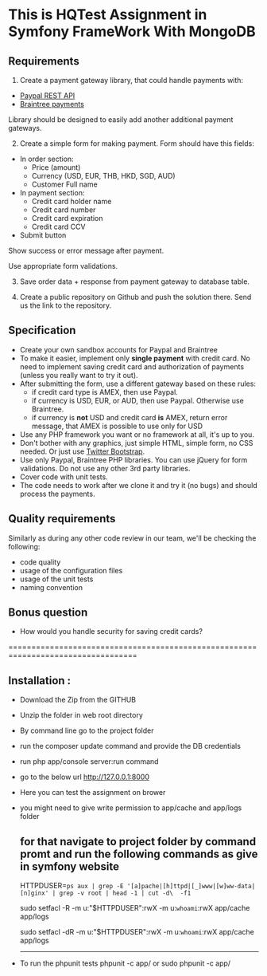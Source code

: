 This is HQTest Assignment in Symfony FrameWork With MongoDB
===========================================================

## Requirements

1) Create a payment gateway library, that could handle payments with:

* [Paypal REST API](https://developer.paypal.com/docs/api/)
* [Braintree payments](https://www.braintreepayments.com/docs/php/guide/overview)

Library should be designed to easily add another additional payment gateways.

2) Create a simple form for making payment. Form should have this fields:

* In order section:
  * Price (amount)
  * Currency (USD, EUR, THB, HKD, SGD, AUD)
  * Customer Full name
* In payment section:
  * Credit card holder name
  * Credit card number
  * Credit card expiration
  * Credit card CCV
* Submit button

Show success or error message after payment. 

Use appropriate form validations.

3) Save order data + response from payment gateway to database table.

4) Create a public repository on Github and push the solution there. Send us the link to the repository.

## Specification

* Create your own sandbox accounts for Paypal and Braintree
* To make it easier, implement only **single payment** with credit card. No need to implement saving credit card and authorization of payments (unless you really want to try it out).
* After submitting the form, use a different gateway based on these rules:
  * if credit card type is AMEX, then use Paypal.
  * if currency is USD, EUR, or AUD, then use Paypal. Otherwise use Braintree.
  * if currency is **not** USD and credit card **is** AMEX, return error message, that AMEX is possible to use only for USD
* Use any PHP framework you want or no framework at all, it's up to you.
* Don't bother with any graphics, just simple HTML, simple form, no CSS needed. Or just use [Twitter Bootstrap](http://getbootstrap.com).
* Use only Paypal, Braintree PHP libraries. You can use jQuery for form validations. Do not use any other 3rd party libraries.
* Cover code with unit tests.
* The code needs to work after we clone it and try it (no bugs) and should process the payments.

## Quality requirements

Similarly as during any other code review in our team, we'll be checking the following:

* code quality
* usage of the configuration files
* usage of the unit tests
* naming convention

## Bonus question

* How would you handle security for saving credit cards?

==================================================================================

## Installation :

  + Download the Zip from the GITHUB
  + Unzip the folder in web root directory 
  + By command line go to the project folder
  + run the composer update command and provide the DB credentials
  + run php app/console server:run command
  + go to the below url http://127.0.0.1:8000     
  + Here you can test the assignment on brower
  + you might need to give write permission to app/cache and app/logs folder

      for that navigate to project folder by command promt and run the following commands as give in symfony website
      -----------------------------------------------------------------------------------------------------------------

      HTTPDUSER=`ps aux | grep -E '[a]pache|[h]ttpd|[_]www|[w]ww-data|[n]ginx' | grep -v root | head -1 | cut -d\  -f1`

      sudo setfacl -R -m u:"$HTTPDUSER":rwX -m u:`whoami`:rwX app/cache app/logs

      sudo setfacl -dR -m u:"$HTTPDUSER":rwX -m u:`whoami`:rwX app/cache app/logs

      -----------------------------------------------------------------------------------------------------------------
      
  + To run the phpunit tests
    phpunit -c app/ or sudo phpunit -c app/
